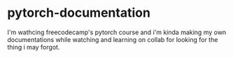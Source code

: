 # pytorch-documentation
I'm wathcing freecodecamp's pytorch course and i'm kinda making my own documentations while watching and learning
on collab for looking for the thing i may forgot.
